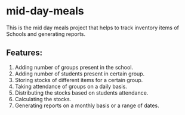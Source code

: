 # mid-day-meals

This is the mid day meals project that helps to track inventory items of Schools and generating reports.

## Features:

1. Adding number of groups present in the school.
2. Adding number of students present in certain group.
3. Storing stocks of different items for a certain group.
4. Taking attendance of groups on a daily basis.
5. Distributing the stocks based on students attendance.
6. Calculating the stocks.
7. Generating reports on a monthly basis or a range of dates.
